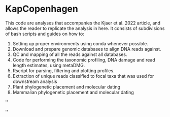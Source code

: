 # KapCopenhagen

This code are analyses that accompanies the Kjaer et al. 2022 article, and allows the reader to replicate the analysis in here. It consists of subdivisions of bash scripts and guides on how to:
1. Setting up proper environments using conda whenever possible. 
2. Download and prepare genomic databases to align DNA reads against. 
3. QC and mapping of all the reads against all databases.
4. Code for performing the taxonomic profiling, DNA damage and read length estimates, using metaDMG.
5. Rscript for parsing, filtering and plotting profiles.
6. Extraction of unique reads classified to focal taxa that was used for downstream analysis
7. Plant phylogenetic placement and molecular dating
8. Mammalian phylogenetic placement and molecular dating

''

''
